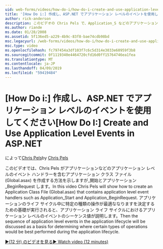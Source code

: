 ```yaml
---
uid: web-forms/videos/how-do-i/how-do-i-create-and-use-application-level-events-in-aspnet
title: '[How Do i:] 作成し、ASP.NET でアプリケーション レベルのイベントを使用して |Microsoft Docs'
author: rick-anderson
description: このビデオの Chris Pels で、Application_S などのアプリケーション レベルのイベント ハンドラーを含むアプリケーション クラス ファイル (Global.asax) を作成する方法を紹介しています.
ms.author: riande
ms.date: 01/28/2008
ms.assetid: 5f136ed5-a229-4b9c-83f8-bae74cdb98bd
msc.legacyurl: /web-forms/videos/how-do-i/how-do-i-create-and-use-application-level-events-in-aspnet
msc.type: video
ms.openlocfilehash: fc797454a3df103f7c6c5d314e3033e60959f3b8
ms.sourcegitcommit: 0f1119340e4464720cfd16d0ff15764746ea1fea
ms.translationtype: MT
ms.contentlocale: ja-JP
ms.lasthandoff: 04/09/2019
ms.locfileid: "59419484"
---
```

# <a name="how-do-i--create-and-use-application-level-events-in-aspnet"></a><span data-ttu-id="2ed9b-103">[How Do i:] 作成し、ASP.NET でアプリケーション レベルのイベントを使用してください</span><span class="sxs-lookup"><span data-stu-id="2ed9b-103">[How Do I:]  Create and Use Application Level Events in ASP.NET</span></span>

<span data-ttu-id="2ed9b-104">によって[Chris Pels](https://twitter.com/chrispels)</span><span class="sxs-lookup"><span data-stu-id="2ed9b-104">by [Chris Pels](https://twitter.com/chrispels)</span></span>

<span data-ttu-id="2ed9b-105">このビデオでは、Chris Pels がアプリケーションなどのアプリケーション レベルのイベント ハンドラーを含むアプリケーション クラス ファイル (Global.asax) を作成する方法を示しますが\_開始とアプリケーション\_BeginRequest します。</span><span class="sxs-lookup"><span data-stu-id="2ed9b-105">In this video Chris Pels will show how to create an Application Class File (Global.asax) that contains application level event handlers such as Application\_Start and Application\_BeginRequest.</span></span> <span data-ttu-id="2ed9b-106">アプリケーションのライフ サイクル中に特定の種類の操作が最適ななりますを決定するための基礎が実行されると、アプリケーション ライフ サイクルにおけるアプリケーション レベルのイベントのシーケンス値が説明します。</span><span class="sxs-lookup"><span data-stu-id="2ed9b-106">Then the sequence of application level events in the application lifecycle will be discussed as a basis for determining where certain types of operations would be best performed during the application lifecycle.</span></span>

[<span data-ttu-id="2ed9b-107">&#9654;(12 分) のビデオを見る</span><span class="sxs-lookup"><span data-stu-id="2ed9b-107">&#9654; Watch video (12 minutes)</span></span>](https://channel9.msdn.com/Blogs/ASP-NET-Site-Videos/how-do-i-create-and-use-application-level-events-in-aspnet)
